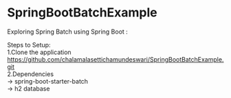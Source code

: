 # SpringBootBatchExample

Exploring Spring Batch using Spring Boot :

Steps to Setup:  
1.Clone the application 
  https://github.com/chalamalasettichamundeswari/SpringBootBatchExample.git    
2.Dependencies   
  -> spring-boot-starter-batch   
  -> h2 database

 
